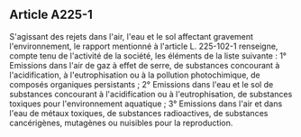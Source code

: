 Article A225-1
----
S'agissant des rejets dans l'air, l'eau et le sol affectant gravement
l'environnement, le rapport mentionné à l'article L. 225-102-1 renseigne, compte
tenu de l'activité de la société, les éléments de la liste suivante : 1°
Emissions dans l'air de gaz à effet de serre, de substances concourant à
l'acidification, à l'eutrophisation ou à la pollution photochimique, de composés
organiques persistants ; 2° Emissions dans l'eau et le sol de substances
concourant à l'acidification ou à l'eutrophisation, de substances toxiques pour
l'environnement aquatique ; 3° Emissions dans l'air et dans l'eau de métaux
toxiques, de substances radioactives, de substances cancérigènes, mutagènes ou
nuisibles pour la reproduction.
